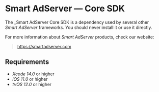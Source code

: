 # Smart AdServer — Core SDK

The _Smart AdServer Core SDK is a dependency used by several other _Smart AdServer_ frameworks. You should never install it or use it directly.

For more information about _Smart AdServer_ products, check our website:

> https://smartadserver.com

## Requirements

* _Xcode 14.0_ or higher
* _iOS 11.0_ or higher
* _tvOS 12.0_ or higher
